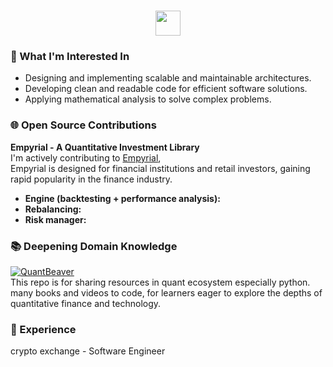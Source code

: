 <h1 align="center"><img height="40" src="https://cdn3.emoji.gg/emojis/8443-mcrlogo.gif"></h1>

### 🔭 What I'm Interested In
- Designing and implementing scalable and maintainable architectures.
- Developing clean and readable code for efficient software solutions.
- Applying mathematical analysis to solve complex problems.

### 🌐 Open Source Contributions
**Empyrial - A Quantitative Investment Library**  
I'm actively contributing to [Empyrial](https://github.com/empyrial-quant/empyrial),   
Empyrial is designed for financial institutions and retail investors, gaining rapid popularity in the finance industry.
- **Engine (backtesting + performance analysis):**
- **Rebalancing:**
- **Risk manager:** 


### 📚 Deepening Domain Knowledge
[![QuantBeaver](https://github-readme-stats.vercel.app/api/pin/?username=JayFreemandev&repo=Happy-Quant-Journey)](https://github.com/quant-beaver)  
This repo is for sharing resources in quant ecosystem especially python.  
many books and videos to code, for learners eager to explore the depths of quantitative finance and technology.

### 💼 Experience
crypto exchange - Software Engineer

<!-- <p align= "left">
  <img height= "150" src="https://github-readme-stats.vercel.app/api?username=JayFreemandev&theme=react&show_icons=true&include_all_commits=true" />
  <img height= "150" src="https://leetcard.jacoblin.cool/JayFreemandev?theme=unicorn">
</p> --!>
